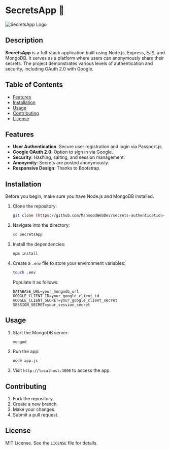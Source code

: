 
# SecretsApp 🤫

![SecretsApp Logo](your-logo-url)

## Description

**SecretsApp** is a full-stack application built using Node.js, Express, EJS, and MongoDB. It serves as a platform where users can anonymously share their secrets. The project demonstrates various levels of authentication and security, including OAuth 2.0 with Google.

## Table of Contents

- [Features](#features)
- [Installation](#installation)
- [Usage](#usage)
- [Contributing](#contributing)
- [License](#license)

## Features

- **User Authentication**: Secure user registration and login via Passport.js.
- **Google OAuth 2.0**: Option to sign in via Google.
- **Security**: Hashing, salting, and session management.
- **Anonymity**: Secrets are posted anonymously.
- **Responsive Design**: Thanks to Bootstrap.

## Installation

Before you begin, make sure you have Node.js and MongoDB installed.

1. Clone the repository:
   ```bash
   git clone (https://github.com/MahmoodWebDev/secrets-authentication-oauth2)
   ```
2. Navigate into the directory:
   ```bash
   cd SecretsApp
   ```
3. Install the dependencies:
   ```bash
   npm install
   ```
4. Create a `.env` file to store your environment variables:
   ```bash
   touch .env
   ```
   Populate it as follows:
   ```env
   DATABASE_URL=your_mongodb_url
   GOOGLE_CLIENT_ID=your_google_client_id
   GOOGLE_CLIENT_SECRET=your_google_client_secret
   SESSION_SECRET=your_session_secret
   ```

## Usage

1. Start the MongoDB server:
   ```bash
   mongod
   ```
2. Run the app:
   ```bash
   node app.js
   ```
3. Visit `http://localhost:3000` to access the app.

## Contributing

1. Fork the repository.
2. Create a new branch.
3. Make your changes.
4. Submit a pull request.

## License

MIT License. See the `LICENSE` file for details.
